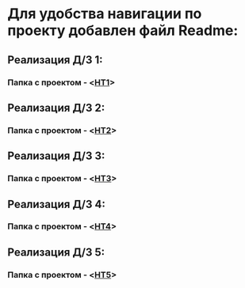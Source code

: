 # Для удобства навигации по проекту добавлен файл Readme:

## Реализация Д/З 1:

### Папка с проектом - <[HT1](https://github.com/Ikul23/JS/tree/main/HT1)>

## Реализация Д/З 2:

### Папка с проектом - <[HT2](https://github.com/Ikul23/JS/tree/main/HT2)>

## Реализация Д/З 3:

### Папка с проектом - <[HT3](https://github.com/Ikul23/JS/tree/main/HT3)>

## Реализация Д/З 4:

### Папка с проектом - <[HT4](https://github.com/Ikul23/JS/tree/main/HT4)>

## Реализация Д/З 5:

### Папка с проектом - <[HT5](https://github.com/Ikul23/JS/tree/main/HT5)>
